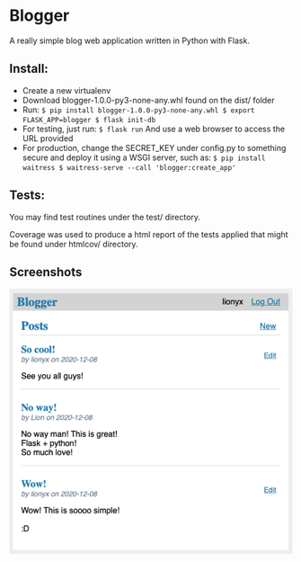 # Blogger

A really simple blog web application written in Python with Flask.

## Install:
- Create a new virtualenv
- Download blogger-1.0.0-py3-none-any.whl found on the dist/ folder
- Run: 
`
$ pip install blogger-1.0.0-py3-none-any.whl
$ export FLASK_APP=blogger
$ flask init-db
`
- For testing, just run:
`
$ flask run
`
And use a web browser to access the URL provided
- For production, change the SECRET_KEY under config.py to something secure and deploy it using a WSGI server, such as:
`
$ pip install waitress
$ waitress-serve --call 'blogger:create_app'
`

## Tests:
You may find test routines under the test/ directory.

Coverage was used to produce a html report of the tests applied that might be found under htmlcov/ directory.

## Screenshots
![Demo](img/demo.png)

